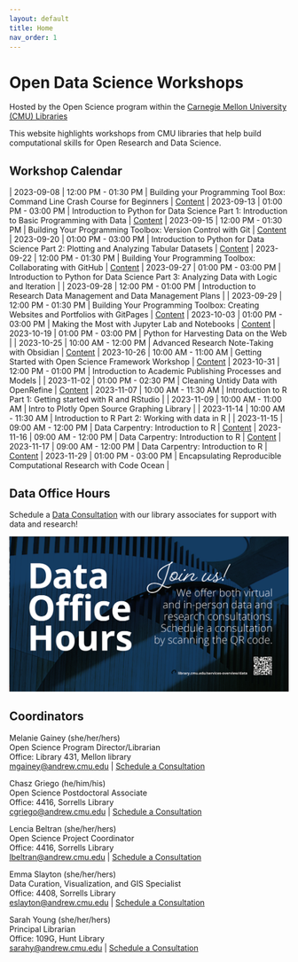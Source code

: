 ```yaml
---
layout: default
title: Home
nav_order: 1
---
```

# Open Data Science Workshops
Hosted by the Open Science program within the
[Carnegie Mellon University (CMU) Libraries](https://www.library.cmu.edu/)

This website highlights workshops from CMU libraries that help
build computational skills for Open Research and Data Science.

## Workshop Calendar

| 2023-09-08 | 12:00 PM - 01:30 PM | Building your Programming Tool Box: Command Line Crash Course for Beginners | [Content](cli/cli_main.md) 
| 2023-09-13 | 01:00 PM - 03:00 PM | Introduction to Python for Data Science Part 1: Introduction to Basic Programming with Data | [Content](Python_Series_Materials/part_1/part_1.md) 
| 2023-09-15 | 12:00 PM - 01:30 PM | Building Your Programming Toolbox: Version Control with Git | [Content](https://swcarpentry.github.io/git-novice/) 
| 2023-09-20 | 01:00 PM - 03:00 PM | Introduction to Python for Data Science Part 2: Plotting and Analyzing Tabular Datasets | [Content](Python_Series_Materials/part_3/part_3.md) 
| 2023-09-22 | 12:00 PM - 01:30 PM | Building Your Programming Toolbox: Collaborating with GitHub | [Content](https://swcarpentry.github.io/git-novice/) 
| 2023-09-27 | 01:00 PM - 03:00 PM | Introduction to Python for Data Science Part 3: Analyzing Data with Logic and Iteration | 
| 2023-09-28 | 12:00 PM - 01:00 PM | Introduction to Research Data Management and Data Management Plans | 
| 2023-09-29 | 12:00 PM - 01:30 PM | Building Your Programming Toolbox: Creating Websites and Portfolios with GitPages | [Content](content/git_github.md) 
| 2023-10-03 | 01:00 PM - 03:00 PM | Making the Most with Jupyter Lab and Notebooks | [Content](Python_Series_Materials/part_2/part_2.md) 
| 2023-10-19 | 01:00 PM - 03:00 PM | Python for Harvesting Data on the Web | 
| 2023-10-25 | 10:00 AM - 12:00 PM | Advanced Research Note-Taking with Obsidian | [Content](content/obsidian.md) 
| 2023-10-26 | 10:00 AM - 11:00 AM | Getting Started with Open Science Framework Workshop | [Content](content/osf.md) 
| 2023-10-31 | 12:00 PM - 01:00 PM | Introduction to Academic Publishing Processes and Models | 
| 2023-11-02 | 01:00 PM - 02:30 PM | Cleaning Untidy Data with OpenRefine | [Content](content/openrefine.md) 
| 2023-11-07 | 10:00 AM - 11:30 AM | Introduction to R Part 1: Getting started with R and RStudio | 
| 2023-11-09 | 10:00 AM - 11:00 AM | Intro to Plotly Open Source Graphing Library | 
| 2023-11-14 | 10:00 AM - 11:30 AM | Introduction to R Part 2: Working with data in R | 
| 2023-11-15 | 09:00 AM - 12:00 PM | Data Carpentry: Introduction to R | [Content](https://datacarpentry.org/socialsci-workshop/) 
| 2023-11-16 | 09:00 AM - 12:00 PM | Data Carpentry: Introduction to R | [Content](https://datacarpentry.org/socialsci-workshop/) 
| 2023-11-17 | 09:00 AM - 12:00 PM | Data Carpentry: Introduction to R | [Content](https://datacarpentry.org/socialsci-workshop/) 
| 2023-11-29 | 01:00 PM - 03:00 PM | Encapsulating Reproducible Computational Research with Code Ocean | 

## Data Office Hours

Schedule a [Data Consultation](https://library.cmu.edu/service/data-office-hours) with our library associates for support with data and research!

![Data Office Hours Flyer](content/img/data-office-hours.png)

## Coordinators

Melanie Gainey (she/her/hers)  
Open Science Program Director/Librarian  
Office: Library 431, Mellon library  
[mgainey@andrew.cmu.edu](mailto:mgainey@andrew.cmu.edu) | [Schedule a Consultation](https://cmu.libcal.com/appointment/42420)

Chasz Griego (he/him/his)  
Open Science Postdoctoral Associate  
Office: 4416, Sorrells Library  
[cgriego@andrew.cmu.edu](mailto:cgriego@andrew.cmu.edu) | [Schedule a Consultation](https://cmu.libcal.com/appointments/cgriego)

Lencia Beltran (she/her/hers)  
Open Science Project Coordinator  
Office: 4416, Sorrells Library  
[lbeltran@andrew.cmu.edu](mailto:lbeltran@andrew.cmu.edu) | [Schedule a Consultation](https://cmu.libcal.com/appointments/lencia)

Emma Slayton (she/her/hers)  
Data Curation, Visualization, and GIS Specialist  
Office: 4408, Sorrells Library  
[eslayton@andrew.cmu.edu](mailto:eslayton@andrew.cmu.edu) | [Schedule a Consultation](https://cmu.libcal.com/appointment/41060)

Sarah Young (she/her/hers)  
Principal Librarian  
Office: 109G, Hunt Library  
[sarahy@andrew.cmu.edu](mailto:sarahy@andrew.cmu.edu) | [Schedule a Consultation](https://cmu.libcal.com/appointments/sarahy)
